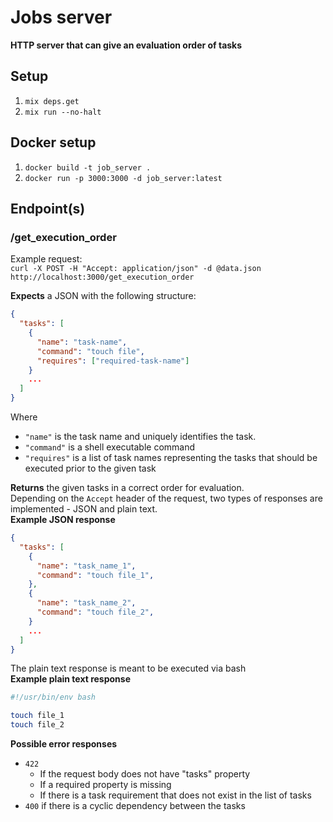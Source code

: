# Jobs server

**HTTP server that can give an evaluation order of tasks**

## Setup
1. `mix deps.get`
2. `mix run --no-halt`

## Docker setup
1. `docker build -t job_server .`
2. `docker run -p 3000:3000 -d job_server:latest`

## Endpoint(s)

### /get_execution_order

Example request:  
`curl -X POST -H "Accept: application/json" -d @data.json http://localhost:3000/get_execution_order`

**Expects** a JSON with the following structure:
```JSON
{
  "tasks": [
    {
      "name": "task-name",
      "command": "touch file",
      "requires": ["required-task-name"]
    }
    ...
  ]
}
```
Where
* `"name"` is the task name and uniquely identifies the task.
* `"command"` is a shell executable command
* `"requires"` is a list of task names representing the tasks that should be executed prior to the given task

**Returns** the given tasks in a correct order for evaluation.  
Depending on the `Accept` header of the request, two types of responses are implemented - JSON and plain text.  
**Example JSON response**
```JSON
{
  "tasks": [
    {
      "name": "task_name_1",
      "command": "touch file_1",
    },
    {
      "name": "task_name_2",
      "command": "touch file_2",
    }
    ...
  ]
}
```
The plain text response is meant to be executed via bash  
**Example plain text response**
```bash
#!/usr/bin/env bash 

touch file_1
touch file_2
```

**Possible error responses**
* `422`
  * If the request body does not have "tasks" property
  * If a required property is missing
  * If there is a task requirement that does not exist in the list of tasks
* `400` if there is a cyclic dependency between the tasks
